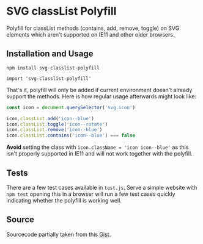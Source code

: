 # SVG classList Polyfill

Polyfill for classList methods (contains, add, remove, toggle) on SVG elements which aren't supported on IE11 and other older browsers.

## Installation and Usage

```
npm install svg-classlist-polyfill
```

```
import 'svg-classlist-polyfill'
```

That's it, polyfill will only be added if current environment doesn't already support the methods. Here is how regular usage afterwards might look like:

```js
const icon = document.querySelector('svg.icon')

icon.classList.add('icon--blue')
icon.classList.toggle('icon--rotate')
icon.classList.remove('icon--blue')
icon.classList.contains('icon--blue') === false
```

**Avoid** setting the class with `icon.className = 'icon icon--blue'` as this isn't properly supported in IE11 and will not work together with the polyfill.

## Tests

There are a few test cases available in `test.js`. Serve a simple website with `npm test` opening this in a browser will run a few test cases quickly indicating whether the polyfill is working well.

## Source

Sourcecode partially taken from this [Gist](https://gist.github.com/EvanAgee/350b5072e1ec3d82d34cc6a735914eff).
